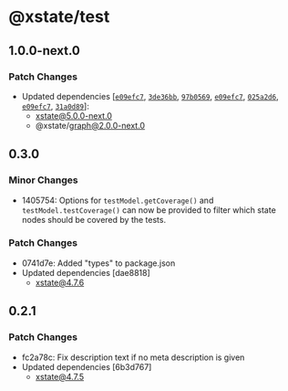 # @xstate/test

## 1.0.0-next.0

### Patch Changes

- Updated dependencies [[`e09efc7`](https://github.com/davidkpiano/xstate/commit/e09efc720f05246b692d0fdf17cf5d8ac0344ee6), [`3de36bb`](https://github.com/davidkpiano/xstate/commit/3de36bb24e8f59f54d571bf587407b1b6a9856e0), [`97b0569`](https://github.com/davidkpiano/xstate/commit/97b05690cd8b30824eb176c813a145d3ef0d2a78), [`e09efc7`](https://github.com/davidkpiano/xstate/commit/e09efc720f05246b692d0fdf17cf5d8ac0344ee6), [`025a2d6`](https://github.com/davidkpiano/xstate/commit/025a2d6a295359a746bee6ffc2953ccc51a6aaad), [`e09efc7`](https://github.com/davidkpiano/xstate/commit/e09efc720f05246b692d0fdf17cf5d8ac0344ee6), [`31a0d89`](https://github.com/davidkpiano/xstate/commit/31a0d890f55d8f0b06772c9fd510b18302b76ebb)]:
  - xstate@5.0.0-next.0
  - @xstate/graph@2.0.0-next.0

## 0.3.0

### Minor Changes

- 1405754: Options for `testModel.getCoverage()` and `testModel.testCoverage()` can now be provided to filter which state nodes should be covered by the tests.

### Patch Changes

- 0741d7e: Added "types" to package.json
- Updated dependencies [dae8818]
  - xstate@4.7.6

## 0.2.1

### Patch Changes

- fc2a78c: Fix description text if no meta description is given
- Updated dependencies [6b3d767]
  - xstate@4.7.5
